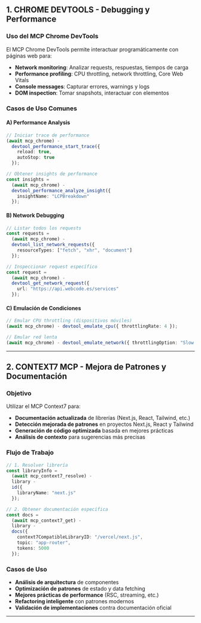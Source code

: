 ## **1. CHROME DEVTOOLS - Debugging y Performance**

### **Uso del MCP Chrome DevTools**

El MCP Chrome DevTools permite interactuar programáticamente con páginas web para:

- **Network monitoring**: Analizar requests, respuestas, tiempos de carga
- **Performance profiling**: CPU throttling, network throttling, Core Web Vitals
- **Console messages**: Capturar errores, warnings y logs
- **DOM inspection**: Tomar snapshots, interactuar con elementos

### **Casos de Uso Comunes**

#### **A) Performance Analysis**

```typescript
// Iniciar trace de performance
(await mcp_chrome) -
  devtool_performance_start_trace({
    reload: true,
    autoStop: true
  });

// Obtener insights de performance
const insights =
  (await mcp_chrome) -
  devtool_performance_analyze_insight({
    insightName: "LCPBreakdown"
  });
```

#### **B) Network Debugging**

```typescript
// Listar todos los requests
const requests =
  (await mcp_chrome) -
  devtool_list_network_requests({
    resourceTypes: ["fetch", "xhr", "document"]
  });

// Inspeccionar request específico
const request =
  (await mcp_chrome) -
  devtool_get_network_request({
    url: "https://api.webcode.es/services"
  });
```

#### **C) Emulación de Condiciones**

```typescript
// Emular CPU throttling (dispositivos móviles)
(await mcp_chrome) - devtool_emulate_cpu({ throttlingRate: 4 });

// Emular red lenta
(await mcp_chrome) - devtool_emulate_network({ throttlingOption: "Slow 3G" });
```

---

## **2. CONTEXT7 MCP - Mejora de Patrones y Documentación**

### **Objetivo**

Utilizar el MCP Context7 para:

- **Documentación actualizada** de librerías (Next.js, React, Tailwind, etc.)
- **Detección mejorada de patrones** en proyectos Next.js, React y Tailwind
- **Generación de código optimizada** basada en mejores prácticas
- **Análisis de contexto** para sugerencias más precisas

### **Flujo de Trabajo**

```typescript
// 1. Resolver librería
const libraryInfo =
  (await mcp_context7_resolve) -
  library -
  id({
    libraryName: "next.js"
  });

// 2. Obtener documentación específica
const docs =
  (await mcp_context7_get) -
  library -
  docs({
    context7CompatibleLibraryID: "/vercel/next.js",
    topic: "app-router",
    tokens: 5000
  });
```

### **Casos de Uso**

- **Análisis de arquitectura** de componentes
- **Optimización de patrones** de estado y data fetching
- **Mejores prácticas de performance** (RSC, streaming, etc.)
- **Refactoring inteligente** con patrones modernos
- **Validación de implementaciones** contra documentación oficial

---
